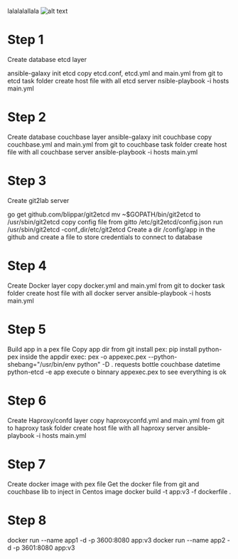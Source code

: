 lalalalallala
![alt text](https://github.com/tatototino/demoelo7/blob/master/lgdNPJKnW7NtrvVt5ZSk.jpg)

# Step 1
Create database etcd layer

ansible-galaxy init etcd
copy etcd.conf, etcd.yml  and main.yml from git to etcd task folder
create host file with all etcd server
nsible-playbook -i hosts main.yml

# Step 2
Create database couchbase layer
ansible-galaxy init couchbase
copy  	couchbase.yml and main.yml from  git to couchbase task  folder
create host file with all couchbase server
ansible-playbook -i hosts main.yml

# Step 3
Create git2lab server

go get github.com/blippar/git2etcd
mv ~$GOPATH/bin/git2etcd to /usr/sbin/git2etcd
copy config file from gitto /etc/git2etcd/config.json
run /usr/sbin/git2etcd -conf_dir/etc/git2etcd
Create a dir /config/app in the github and create a file to store credentials to connect to database


# Step 4
Create Docker layer
copy  	docker.yml and main.yml from  git to docker task folder
create host file with all docker server
ansible-playbook -i hosts main.yml

# Step 5
Build app in a pex file
Copy app dir from git
install pex: pip install python-pex
inside the appdir exec: pex -o appexec.pex --python-shebang="/usr/bin/env python" -D . requests bottle couchbase datetime python-etcd  -e app
execute o binnary appexec.pex to see everything is ok

# Step 6
Create Haproxy/confd layer
copy  haproxyconfd.yml and main.yml from  git to haproxy task folder
create host file with all haproxy server
ansible-playbook -i hosts main.yml

# Step 7
Create docker image with pex file
Get the docker file from git and couchbase lib to inject in Centos image
docker build -t app:v3 -f dockerfile  .


# Step 8
docker run --name app1 -d  -p 3600:8080 app:v3
docker run --name app2 -d  -p 3601:8080 app:v3

